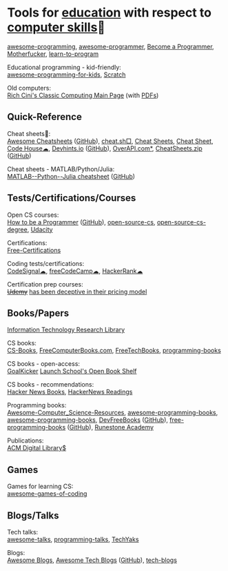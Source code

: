 
# Tools for [education](https://gainedin.site/pedagogy/) with respect to [computer skills](https://trendless.tech/)💩

[awesome-programming](https://github.com/hardikvasa/awesome-programming),
[awesome-programmer](https://github.com/dhilipsiva/awesome-programmer),
[Become a Programmer, Motherfucker](http://programming-motherfucker.com/become.html),
[learn-to-program](https://github.com/karlhorky/learn-to-program)

Educational programming - kid-friendly:  
[awesome-programming-for-kids](https://github.com/HollyAdele/awesome-programming-for-kids),
[Scratch](https://scratch.mit.edu/)

Old computers:  
[Rich Cini's Classic Computing Main Page](http://cini.classiccmp.org/) (with [PDFs](http://cini.classiccmp.org/pdf/))

## Quick-Reference

Cheat sheets💩:  
[Awesome Cheatsheets](https://lecoupa.github.io/awesome-cheatsheets/) ([GitHub](https://github.com/LeCoupa/awesome-cheatsheets)),
[cheat.sh□](https://cheat.sh/),
[Cheat Sheets](https://lzone.de/cheat-sheet.html),
[Cheat Sheet](https://www.cheat-sheets.org/),
[Code House☁](https://codehouse.vercel.app/),
[Devhints.io](https://devhints.io/) ([GitHub](https://github.com/rstacruz/cheatsheets)),
[OverAPI.com*](http://overapi.com/),
[CheatSheets.zip](https://cheatsheets.zip/) ([GitHub](https://github.com/Fechin/reference))

Cheat sheets - MATLAB/Python/Julia:  
[MATLAB--Python--Julia cheatsheet](https://cheatsheets.quantecon.org/) ([GitHub](https://github.com/QuantEcon/))

## Tests/Certifications/Courses

Open CS courses:  
[How to be a Programmer](https://braydie.gitbooks.io/how-to-be-a-programmer/) ([GitHub](https://github.com/braydie/HowToBeAProgrammer)),
[open-source-cs](https://github.com/ForrestKnight/open-source-cs),
[open-source-cs-degree](https://github.com/mvillaloboz/open-source-cs-degree),
[Udacity](http://www.udacity.com/)

Certifications:  
[Free-Certifications](https://github.com/cloudcommunity/Free-Certifications)

Coding tests/certifications:  
[CodeSignal☁](https://codesignal.com/),
[freeCodeCamp☁](https://www.freecodecamp.org/),
[HackerRank☁](https://www.hackerrank.com/)

Certification prep courses:  
~~[Udemy](https://www.udemy.com)~~ [has been deceptive in their pricing model](https://www.classcentral.com/report/udemy-settles-class-action/)

## Books/Papers

[Information Technology Research Library](https://knowfree.tradepub.com/)

CS books:  
[CS-Books](https://github.com/AB1908/CS-Books),
[FreeComputerBooks.com](https://freecomputerbooks.com/),
[FreeTechBooks](https://www.freetechbooks.com/),
[programming-books](https://github.com/FrenzyExists/programming-books)

CS books - open-access:  
[GoalKicker](https://goalkicker.com/)
[Launch School's Open Book Shelf](https://launchschool.com/books/)

CS books - recommendations:  
[Hacker News Books](https://hackernewsbooks.com/),
[HackerNews Readings](https://hacker-recommended-books.vercel.app/)

Programming books:  
[Awesome-Computer_Science-Resources](https://github.com/thekalyan001/Awesome-Computer_Science-Resources),
[awesome-programming-books](https://github.com/zero-equals-false/awesome-programming-books),
[awesome-programming-books](https://github.com/greyblake/awesome-programming-books),
[DevFreeBooks](https://devfreebooks.github.io/) ([GitHub](https://github.com/devfreebooks/devfreebooks.github.io)),
[free-programming-books](https://ebookfoundation.github.io/free-programming-books/) ([GitHub](https://github.com/EbookFoundation/free-programming-books)),
[Runestone Academy](https://runestone.academy/ns/books/index)

Publications:  
[ACM Digital Library$](https://dl.acm.org/)

## Games

Games for learning CS:  
[awesome-games-of-coding](https://github.com/michelpereira/awesome-games-of-coding)

## Blogs/Talks

Tech talks:  
[awesome-talks](https://github.com/JanVanRyswyck/awesome-talks),
[programming-talks](https://github.com/hellerve/programming-talks),
[TechYaks](https://techyaks.com/)

Blogs:  
[Awesome Blogs](https://github.com/learn-anything/blogs),
[Awesome Tech Blogs](https://tech-blogs.dev/) ([GitHub](https://github.com/markodenic/awesome-tech-blogs)),
[tech-blogs](https://github.com/amitmerchant1990/tech-blogs)
